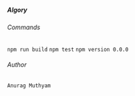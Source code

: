 ##### Algory

###### Commands
`npm run build`
`npm test`
`npm version 0.0.0`

###### Author
`Anurag Muthyam`
